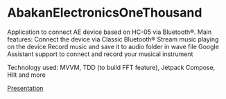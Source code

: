 # AbakanElectronicsOneThousand
Application to connect AE device based on HC-05 via Bluetooth®.
Main features:
Connect the device via Classic Bluetooth®
Stream music playing on the device
Record music and save it to audio folder in wave file
Google Assistant support to connect and record your musical instrument

Technology used:
MVVM, TDD (to build FFT feature), Jetpack Compose, Hilt and more

[Presentation](https://www.instagram.com/p/Cg2rbXwqTI4/)